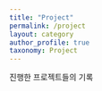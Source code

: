 ```yaml
---
title: "Project"
permalink: /project
layout: category
author_profile: true
taxonomy: Project
---
```


진행한 프로젝트들의 기록
